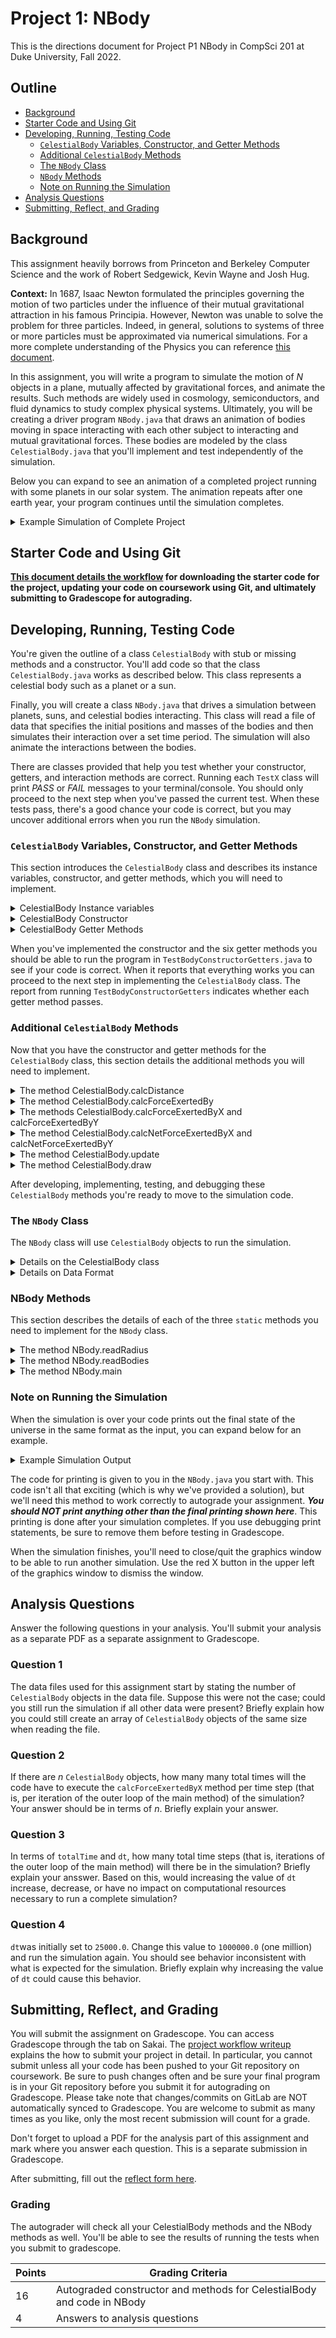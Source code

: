 # Project 1: NBody

This is the directions document for Project P1 NBody in CompSci 201 at Duke University, Fall 2022.

## Outline
- [Background](#background)
- [Starter Code and Using Git](#starter-code-and-using-git)
- [Developing, Running, Testing Code](#developing-running-testing-code)
  - [`CelestialBody` Variables, Constructor, and Getter Methods](#celestialbody-variables-constructor-and-getter-methods)
  - [Additional `CelestialBody` Methods](#additional-celestialbody-methods)
  - [The `NBody` Class](#the-nbody-class)
  - [`NBody` Methods](#nbody-methods)
  - [Note on Running the Simulation](#note-on-running-the-simulation)
- [Analysis Questions](#analysis-questions)
- [Submitting, Reflect, and Grading](#submitting-reflect-and-grading)

## Background

This assignment heavily borrows from Princeton and Berkeley Computer Science and the work of Robert Sedgewick, Kevin Wayne and Josh Hug.

**Context:** In 1687, Isaac Newton formulated the principles governing the motion of two particles under the influence of their mutual gravitational attraction in his famous Principia. However, Newton was unable to solve the problem for three particles. Indeed, in general, solutions to systems of three or more particles must be approximated via numerical simulations.
For a more complete understanding of the Physics you can reference [this document][Physics].

In this assignment, you will write a program to simulate the motion of _N_ objects in a plane, mutually affected by gravitational forces, and animate the results. Such methods are widely used in cosmology, semiconductors, and fluid dynamics to study complex physical systems. Ultimately, you will be creating a driver program `NBody.java` that draws an animation of bodies moving in space interacting with each other subject to interacting and mutual gravitational forces. These bodies are modeled by the class `CelestialBody.java` that you'll implement and test independently of the simulation.

Below you can expand to see an animation of a completed project running with some planets in our solar system. The animation repeats after one earth year, your program continues until the simulation completes.

<details>
<summary>Example Simulation of Complete Project</summary>

<div align="center">
  <img width="500" height="500" src="p1-figures/planets.gif">
</div>

</details>


## Starter Code and Using Git

**[This document details the workflow](hhttps://coursework.cs.duke.edu/cs-201-fall-22/resources-201/-/blob/main/projectWorkflow.md) for downloading the starter code for the project, updating your code on coursework using Git, and ultimately submitting to Gradescope for autograding.** 


## Developing, Running, Testing Code

You're given the outline of a class `CelestialBody` with stub or missing methods and a constructor. You'll add code so that the class `CelestialBody.java` works as described below. This class represents a celestial body such as a planet or a sun.  

Finally, you will create a class `NBody.java` that drives a simulation between planets, suns, and celestial bodies interacting. This class will read a file of data that specifies the initial positions and masses of the bodies and then simulates their interaction over a set time period. The simulation will also animate the interactions between the bodies.

There are classes provided that help you test whether your constructor, getters, and interaction methods are correct. Running each `TestX` class will print *PASS* or *FAIL* messages to your terminal/console. You should only proceed to the next step when you've passed the current test. When these tests pass, there's a good chance your code is correct, but you may uncover additional errors when you run the `NBody` simulation.


### `CelestialBody` Variables, Constructor, and Getter Methods

This section introduces the `CelestialBody` class and describes its instance variables, constructor, and getter methods, which you will need to implement.

<details>
<summary>CelestialBody Instance variables</summary>

The outline below shows the constructor, methods, and instance variables (or fields)  of the `CelestialBody` class. All instance variables should be `private`. All methods should be `public` (if you write helper methods they should be `private`).

<div align="center">
  <img width="400" height="400" src="p1-figures/celestialBodyMethods.png">
</div>

You'll have six instance variables: `myXPos`, `myYPos`, `myXVel`, `myYVel`, `myMass`, `myFileName`. The first five have type `double`, the last is a `String`.
</details>

<details>
<summary>CelestialBody Constructor</summary>

You'll have one constructor: it has six parameters, one for each instance variable. The signatures of is shown below. 

<div align="center">
  <img width="576" height="248" src="p1-figures/celestialBodyConst1.png">
</div>

</details>

<details>
<summary>CelestialBody Getter Methods</summary>
You'll also write six so-called getter methods specified in the class. The body of each method is a single return statement, returning the value of the corresponding instance variable. These getter methods allow the values of `private` instance variables to be accessed outside the class. For example, the method `getXVel()` is shown below. These are getter methods because they do not allow client programs to set the values, only to get the values.

<div align="center">
  <img width="310" height="115" src="p1-figures/getXVel.png">
</div>

</details>

When you've implemented the constructor and the six getter methods you should be able to run the program in `TestBodyConstructorGetters.java` to see if your code is correct. When it reports that everything works you can proceed to the next step in implementing the `CelestialBody` class. The report from running `TestBodyConstructorGetters` indicates whether each getter method passes.

### Additional `CelestialBody` Methods

Now that you have the constructor and getter methods for the `CelestialBody` class, this section details the additional methods you will need to implement. 

<details>
<summary>The method CelestialBody.calcDistance</summary>

<br>

 <div align="center">
  <img width="420" height="128" src="p1-figures/calcDistance.png">
</div>

<br> 

This method returns the distance between two `CelestialBody` objects. Use the standard distance formula to determine the distance between `this` body (using `myXPos` and `myYPos` or `this.myXPos` and `this.myYPos`) and the `CelestialBody` object specified by the parameter `b`. The distance is the value of $`r`$ in the formula below where

```math
r^2=dx^2 + dy^2
```

where $`dx`$ is delta/difference between $`x`$-coordinates, similarly for $`dy`$.  You can use the static method `Math.sqrt` to calculate the square root of a number.

</details>

<details>
<summary>The method CelestialBody.calcForceExertedBy</summary>

<br>

<div align="center">
  <img width="372" height="58" src="p1-figures/calcForceExertedBy.png">
</div>

<br>

This method calculates and returns the force exerted on `this` body by the body specified as the parameter. You should calculate the force using the formula below. You can read about the physics of the formula in the [NBody Physics document][Physics].

```math
F = G\frac{m_1m_2}{r^2}
```
 
Here $`m_1`$ and $`m_2`$ are the masses of the two bodies, $`G`$ is the gravitational constant ($`6.67 \cdot 10^{-11}\frac{N-m^2}{kg^2}`$), and $`r`$ is the distance between the two objects. Call `calcDistance` to determine this distance. You can specify $`G`$ as 6.67*1e-11 using scientific notation in Java. 

When you've implemented this method, test it by running `TestCalcForceExertedBy.java`.


</details>

<details>
<summary>The methods CelestialBody.calcForceExertedByX and calcForceExertedByY</summary>

<br> 

<div align="center">
  <img width="428" height="20" src="p1-figures/calcForceExertedByX.png">
</div>

<br> 

These two methods describe the force exerted in the X and Y directions, respectively. The signature of `calcForceExertedByX` is shown above; `calcForceExertedByY` has a similar signature. 

You can obtain the $`x`$- and $`y`$-components from the total force using the formulas below, where $`F`$ is the value returned by `calcForceExertedBy`, $`r`$ is the distance between two bodies, and $`F_x`$ and $`F_y`$ are the values to be returned by `calcForceExertedByX` and `calcForceExertedByY`, respectively. Note that $`dx`$ and $`dy`$ in the formula the differences between $`x`$ and $`y`$ coordinates respectively between the original body (`this`, the object on which the method is called) and the exerting body (the argument to the method).

```math
F_x = F\frac{dx}{r}\\~\\
F_y = F\frac{dy}{r}
```

Note: Be careful with the signs! In particular, be aware that $`dx`$ and $`dy`$ are signed (positive or negative). By convention, we define the positive $`x`$-direction as towards the right of the screen, and the positive $`y`$-direction as towards the top.

Also note: While mathematically `F/r * dx` is the same as `F*dx/r`, because of roundoff error these may not be the same computationally. You should use `F*dx/r` in your method.

You can test them using the program in `TestCalcForceExertedByXY.java`.

</details>

<details>
<summary>The method CelestialBody.calcNetForceExertedByX and calcNetForceExertedByY</summary>

<br>

<div align="center">
  <img width="428" height="20" src="p1-figures/calcNetForceExertedByY.png">
</div>

<br>

This method returns the total/net force exerted on this body by all the bodies in the array parameter. The principle of superposition ([see Physics][Physics]) says that the net force acting on a `CelestialBody` object by many other bodies is the sum of the pairwise forces acting on the `CelestialBody` by each body. So you'll need to sum the forces returned by `calcForceExertedByX` (or `Y`) in calculating the value to return. 

You must make sure _**NOT to include the force exerted by a body on itself!**_ The universe might collapse (Infinite/NaN error) if an object attracted itself. If you loop over each element in array `bodies`, you'll need to check explicitly with code that looks something like the following.

<br> 

<div align="center">
  <img width="289" height="39" src="p1-figures/forLoop.png">
</div>

<br> 

You can test your code by running the program in `TestCalcNetForceExertedByXY.java`.


</details>

<details>
<summary>The method CelestialBody.update</summary>

<br> 

<div align="center">
  <img width="379" height="39" src="p1-figures/update.png">
</div>

<br> 

This method is a so-called _mutator_. It doesn't return a value, but updates the state/instance variables of the `CelestialBody` object on which it's called. 

This method will be called during the simulation to update the body's position and velocity with small time steps (the value of the first parameter, `deltaT`). The values of parameter `xforce` and `yforce` are the net forces exerted on this body by all other bodies in the simulation. When code calls the update method from `NBody.java`, you will determine the values of the arguments passed as these two parameters by calling `calcNetForceExertedByX` (or `Y`). In the formulas below the parameter `xforce` is $`F_x`$ and `yforce` is $`F_y`$. 

This update method updates the instance variables `myXPos`, `myYPos`, `myXVel`, and `myYVel` in four steps.

1. First, calculate the acceleration using Newton's second law of motion where $`m`$ is the mass of the `CelestialBody`. This creates two variables for acceleration in the $`x`$ and $`y`$ directions.

```math
a_x = \frac{F_x}{m}\\~\\
a_y = \frac{F_y}{m}
```
 
2. You'll then calculate values for new `myXVel` and `myYVel`, we'll call these `nvx` and `nvy` where the $`n`$ is for new, using the relationship between acceleration and velocity, e.g., `nvx = myXVel + deltaT*ax`.

3. You'll use `nvx` (and a corresponding `nvy`) to calculate new values for `myXPos` and `myYPos` using the relationship between position and velocity, e.g., `nx = myXPos + deltaT*nvx`.

4. _**After**_ you've calculated `nx`,`ny`,`nvx`, and `nvy`, you'll assign these to the instance variables `myXPos`, `myYPos`, `myXVel`, and `myYVel`, respectively. 

These steps will update the position and velocity of the body making the simulation possible. You can test this method using `TestUpdate.java`.

</details>

<details>
<summary>The method CelestialBody.draw</summary>

<br>

This **void** method is described below in the section for `NBody` that describes where to call the CelestialBody.draw method. _**This method is already written, you don't need to write or edit it.**_
</details>

After developing, implementing, testing, and debugging these `CelestialBody` methods you're ready to move to the simulation code.

### The `NBody` Class

The `NBody` class will use `CelestialBody` objects to run the simulation.

<details>
<summary>Details on the CelestialBody class</summary>

This class consists only of `static` methods, including the main method that runs the simulation. Your task will be to implement the three `static` methods that have been outlined for you in the starter code. That code has `// TODO` comments indicating where you need to make edits.

<div align="center">
  <img src="p1-figures/NBodyMethods.png">
</div>

</details>

<details>
<summary>Details on Data Format</summary>

The data for planets, suns, and celestial bodies in general is in the format shown below. All files in the folder data are in this format. This is the file `planets.txt`:

<div align="center">
  <img src="p1-figures/format.png">
</div>

The first value is an integer _**n**_, the number of bodies for which data is given in the file. The next value is a `double`, the radius of the universe for the simulation. This value is used to set the scale for the animation.

There are _**n**_ lines, one line for each `CelestialBody`. Each line contains six values as shown above. The first five values are `doubles`: the first two are initial x and y coordinates; the next two are initial x and y velocities; the next is the mass of the `CelestialBody`. The last value on a line is a `String` specifying the file in the images folder used for the animation of the simulation.

</details>


### NBody Methods

This section describes the details of each of the three `static` methods you need to implement for the `NBody` class.
<details>
<summary>The method NBody.readRadius</summary>

<br>

Given a file name, this method should return a double corresponding to the radius of the universe in that file, e.g. `readRadius("./data/planets.txt")` should return 2.50e+11. You'll need to read the `int` value that's the number of bodies, then read the `double` value for the radius using the `Scanner` already created in the starter code. Use `s.nextInt()` and `s.nextDouble()` for the `Scanner` variable `s` to read an `int` and `double` value, respectively. Your code in `readRadius` must read both values, but only the radius is returned. The number of bodies (first value in a data file) is ignored.

You can test your method using the provided `TestReadRadius.java` program.

</details>

<details>
<summary>The method NBody.readBodies</summary>

<br>

This method returns an array of `CelestialBody` objects using the data read from the file. For example, `readBodies("./data/planets.txt")` should return an array of 5 `CelestialBody` objects. You will use the number of bodies (first value in data file) to create a `CelestialBody []` array of the correct size to return. When created, each value in the array will be `null`, but you will read the values on each line and use these as parameters when you call `new` and create a `CelestialBody` object with the parameters on each line of the file.

As you iterate through the information for each of the `CelestialBody` objects in the file, you will find the `nextInt()`, `nextDouble()`, and `next()` methods in the Scanner useful in reading `int`, `double`, and `String` values, respectively. Note that `next()` returns a `String`.

You can test this method using the supplied `TestReadBodies.java` class. 

</details>

<details>
<summary>The method NBody.main</summary>

<br> 

You'll see four TODO comments in the loop of the `main` method. Completing these will make your simulation run correctly and provide an animation of the simulation. The four TODOs are:

1. Create an `xForces` array and `yForces` array. Each should have the same size as the number of bodies in the simulation.
2. Calculate the net x and y forces for each body, storing these in the `xForces` and `yForces` arrays respectively. You can use the `CelestialBody` methods you wrote previously to do this.
3. Call `update` on each body, using `dt` and the corresponding elements of these arrays as parameters.
4. Call `draw` on each body.

</details>

### Note on Running the Simulation

When the simulation is over your code prints out the final state of the universe in the same format as the input, you can expand below for an example.

<details>
<summary>Example Simulation Output</summary>

|             |             |             |           |           |          |
| :---        |    :----:   |       :---: |  :---:    | :---:     | ---:     |
| 5           |             |             |           |           |          |
| 2.50e+11  |            |             |             |           |           |
| 1.4631e+09 | 1.4943e+11 | -2.9831e+04 | 4.0749e+02 | 5.9740e+24 |earth.gif |
|-1.1174e+11 |-1.9803e+11 |  2.0989e+04 | -1.1953e+04 |  6.4190e+23 |   mars.gif |
| 2.4125e+10 | 5.2103e+10 | -4.3685e+04 | 2.0627e+04 | 3.3020e+23 | mercury.gif |
| 5.6664e+05 | 7.0808e+06 | 1.0861e-01 | 1.0639e-01 | 1.9890e+30  |    sun.gif |
| 1.0555e+11 | 2.3363e+10 |-7.5708e+03 | 3.4204e+04 | 4.8690e+24 |   venus.gif |

</details>

The code for printing is given to you in the `NBody.java` you start with. This code isn't all that exciting (which is why we've provided a solution), but we'll need this method to work correctly to autograde your assignment. ***You should NOT print anything other than the final printing shown here***. This printing is done after your simulation completes. If you use debugging print statements, be sure to remove them before testing in Gradescope.

When the simulation finishes, you'll need to close/quit the graphics window to be able to run another simulation. Use the red X button in the upper left of the graphics window to dismiss the window.


## Analysis Questions

Answer the following questions in your analysis. You'll submit your analysis as a separate PDF as a separate assignment to Gradescope.

### Question 1

The data files used for this assignment start by stating the number of `CelestialBody` objects in the data file. Suppose this were not the case; could you still run the simulation if all other data were present? Briefly explain how you could still create an array of `CelestialBody` objects of the same size when reading the file.

### Question 2

If there are $`n`$ `CelestialBody` objects, how many many total times will the code have to execute the `calcForceExertedByX` method per time step (that is, per iteration of the outer loop of the main method) of the simulation? Your answer should be in terms of $`n`$. Briefly explain your answer.

### Question 3

In terms of `totalTime` and `dt`, how many total time steps (that is, iterations of the outer loop of the main method) will there be in the simulation? Briefly explain your ansswer. Based on this, would increasing the value of `dt` increase, decrease, or have no impact on computational resources necessary to run a complete simulation?

### Question 4

`dt`was initially set to `25000.0`. Change this value to `1000000.0` (one million) and run the simulation again. You should see behavior inconsistent with what is expected for the simulation. Briefly explain why increasing the value of `dt` could cause this behavior.


## Submitting, Reflect, and Grading
You will submit the assignment on Gradescope. You can access Gradescope through the tab on Sakai. The [project workflow writeup](https://coursework.cs.duke.edu/cs-201-fall-22/resources-201/-/blob/main/projectWorkflow.md) explains the how to submit your project in detail. In particular, you cannot submit unless all your code has been pushed to your Git repository on coursework. Be sure to push changes often and be sure your final program is in your Git repository before you submit it for autograding on Gradescope. Please take note that changes/commits on GitLab are NOT automatically synced to Gradescope. You are welcome to submit as many times as you like, only the most recent submission will count for a grade.

Don't forget to upload a PDF for the analysis part of this assignment and mark where you answer each question. This is a separate submission in Gradescope.

After submitting, fill out the [reflect form here](https://forms.office.com/Pages/ResponsePage.aspx?id=TsVyyzFKnk2xSh6jbfrJTErNjWEU70pGg_ytfEVEPi5UOU04STFPNjk0VjJOSzQxRFg0OUdKWkRRTC4u).


### Grading

The autograder will check all your CelestialBody methods and the NBody methods as well. You'll be able to see the results of running the tests when you submit to gradescope.

| Points | Grading Criteria |
| ------ | ------ |
| 16 | Autograded constructor and methods for CelestialBody and code in NBody|
| 4 |  Answers to analysis questions |




[Physics]:https://docs.google.com/document/d/1LRRW970ZwgZQtsif1L1SfRBTlB_VUGJAZKYol-DHGWE/edit?usp=sharing




